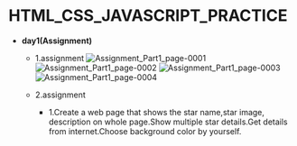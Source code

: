 # HTML_CSS_JAVASCRIPT_PRACTICE

- **day1(Assignment)**
  
   - 1.assignment
      ![Assignment_Part1_page-0001](https://github.com/SumitKaushik1/HTML_CSS_JAVASCRIPT_PRACTICE/assets/110432346/ee9479fc-dc89-404d-869e-839c0e6f8edc)
      ![Assignment_Part1_page-0002](https://github.com/SumitKaushik1/HTML_CSS_JAVASCRIPT_PRACTICE/assets/110432346/55082475-0edb-4570-9867-1be6d2897e1a)
      ![Assignment_Part1_page-0003](https://github.com/SumitKaushik1/HTML_CSS_JAVASCRIPT_PRACTICE/assets/110432346/0c30cc3d-167d-4011-9da2-493350c65fdf)
      ![Assignment_Part1_page-0004](https://github.com/SumitKaushik1/HTML_CSS_JAVASCRIPT_PRACTICE/assets/110432346/a0562338-851d-4479-aa6a-192f6213194b)
   
   - 2.assignment  
     - 1.Create a web page that shows the star name,star image, description on whole page.Show multiple star details.Get details from internet.Choose background color by yourself.



  
